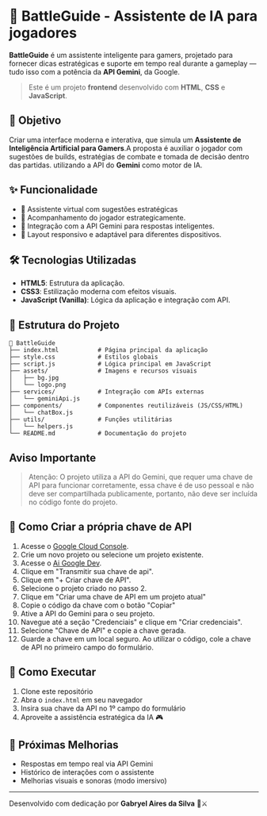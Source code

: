 # 🧠 BattleGuide - Assistente de IA para jogadores

**BattleGuide** é um assistente inteligente para gamers, projetado para fornecer dicas estratégicas e suporte em tempo real durante a gameplay — tudo isso com a potência da **API Gemini**, da Google.


>Este é um projeto **frontend** desenvolvido com **HTML**, **CSS** e **JavaScript**.

## 🎯 Objetivo

Criar uma interface moderna e interativa, que simula um **Assistente de Inteligência Artificial para Gamers**.A proposta é auxiliar o jogador com sugestões de builds, estratégias de combate e tomada de decisão dentro das partidas. utilizando a API do **Gemini** como motor de IA.


## ✨ Funcionalidade

- 💬 Assistente virtual com sugestões estratégicas
- 🤯 Acompanhamento do jogador estrategicamente.
- 🔗 Integração com a API Gemini para respostas inteligentes.
- 📱 Layout responsivo e adaptável para diferentes dispositivos.

## 🛠 Tecnologias Utilizadas

- **HTML5**: Estrutura da aplicação.
- **CSS3**: Estilização moderna com efeitos visuais.
- **JavaScript (Vanilla)**: Lógica da aplicação e integração com API.


## 📁 Estrutura do Projeto

```
📂 BattleGuide
├── index.html           # Página principal da aplicação
├── style.css            # Estilos globais
├── script.js            # Lógica principal em JavaScript
├── assets/              # Imagens e recursos visuais
│   ├── bg.jpg
│   └── logo.png
├── services/            # Integração com APIs externas
│   └── geminiApi.js
├── components/          # Componentes reutilizáveis (JS/CSS/HTML)
│   └── chatBox.js
├── utils/               # Funções utilitárias
│   └── helpers.js
└── README.md            # Documentação do projeto
```
 
## Aviso Importante

>Atenção: O projeto utiliza a API do Gemini, que requer uma chave de API para funcionar corretamente, essa chave é de uso pessoal e não deve ser compartilhada publicamente, portanto, não deve ser incluída no código fonte do projeto.

## 🔑 Como Criar a própria chave de API
1. Acesse o [Google Cloud Console](https://console.cloud.google.com/).
2. Crie um novo projeto ou selecione um projeto existente.
3. Acesse o [Ai Google Dev](https://ai.google.dev/gemini-api/docs?hl=pt-br#rest).
4. Clique em "Transmitir sua chave de api".
5. Clique em "+ Criar chave de API".
6. Selecione o projeto criado no passo 2.
7. Clique em "Criar uma chave de API em um projeto atual"
8. Copie o código da chave com o botão "Copiar"
9. Ative a API do Gemini para o seu projeto.
10. Navegue até a seção "Credenciais" e clique em "Criar credenciais".
11. Selecione "Chave de API" e copie a chave gerada.
12. Guarde a chave em um local seguro. Ao utilizar o código, cole a chave de API no primeiro campo do formulário.

## 🚀 Como Executar

1. Clone este repositório
2. Abra o `index.html` em seu navegador
3. Insira sua chave da API no 1º campo do formulário
4. Aproveite a assistência estratégica da IA 🎮


## 📌 Próximas Melhorias

- Respostas em tempo real via API Gemini
- Histórico de interações com o assistente
- Melhorias visuais e sonoras (modo imersivo)

---

Desenvolvido com dedicação por **Gabryel Aires da Silva** 🧠⚔️
